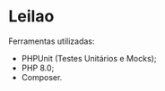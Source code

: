 # Leilao

Ferramentas utilizadas: <br>
- PHPUnit (Testes Unitários e Mocks);<br>
- PHP 8.0; <br>
- Composer. <br>

